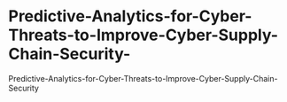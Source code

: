 # Predictive-Analytics-for-Cyber-Threats-to-Improve-Cyber-Supply-Chain-Security-
Predictive-Analytics-for-Cyber-Threats-to-Improve-Cyber-Supply-Chain-Security 
